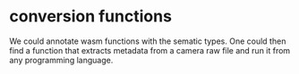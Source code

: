 # conversion functions

We could annotate wasm functions with the sematic types. One could then find a function that extracts metadata from a camera raw file and run it from any programming language.